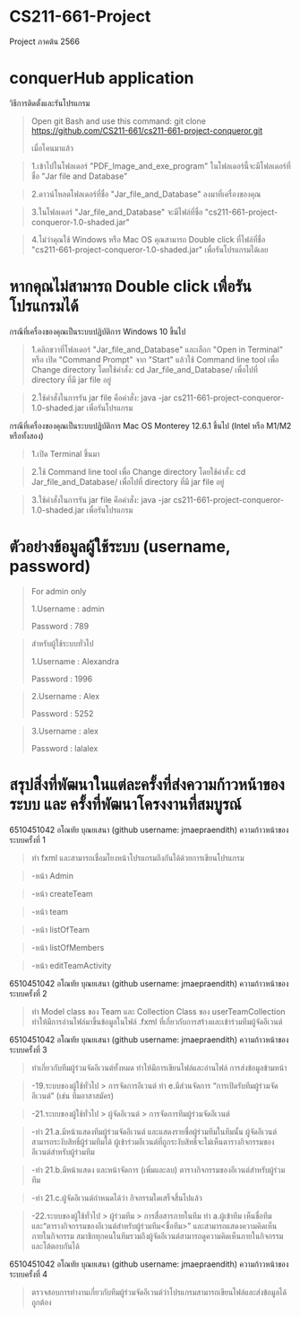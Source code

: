 # CS211-661-Project
Project ภาคต้น 2566

# conquerHub application
วิธีการติดตั้งและรันโปรแกรม

>Open git Bash and use this command: git clone https://github.com/CS211-661/cs211-661-project-conqueror.git
>
>เมื่อโคนมาแล้ว

>1.เข้าไปในโฟลเดอร์ "PDF_Image_and_exe_program" ในโฟลเดอร์นี้จะมีโฟลเดอร์ที่ชื่อ "Jar file and Database"

>2.ดาวน์โหลดโฟลเดอร์ที่ชื่อ "Jar_file_and_Database" ลงมาที่เครื่องของคุณ

>3.ในโฟลเดอร์ "Jar_file_and_Database" จะมีไฟล์ที่ชื่อ "cs211-661-project-conqueror-1.0-shaded.jar"

>4.ไม่ว่าคุณใช้ Windows หรือ Mac OS คุณสามารถ Double click ที่ไฟล์ที่ชื่อ "cs211-661-project-conqueror-1.0-shaded.jar" เพื่อรันโปรแกรมได้เลย


# หากคุณไม่สามารถ Double click เพื่อรันโปรแกรมได้

กรณีที่เครื่องของคุณเป็นระบบปฏิบัติการ Windows 10 ขึ้นไป

>1.คลิกขวาที่โฟลเดอร์ "Jar_file_and_Database" และเลือก "Open in Terminal" หรือ เปิด "Command Prompt" จาก "Start" แล้วใช้ Command line tool เพื่อ Change directory โดยใช้คำสั่ง: cd Jar_file_and_Database/ เพื่อไปที่ directory ที่มี jar file อยู่

>2.ใช้คำสั่งในการรัน jar file คือคำสั่ง: java -jar cs211-661-project-conqueror-1.0-shaded.jar เพื่อรันโปรแกรม

กรณีที่เครื่องของคุณเป็นระบบปฏิบัติการ Mac OS Monterey 12.6.1 ขึ้นไป (Intel หรือ M1/M2 หรือทั้งสอง)

>1.เปิด Terminal ขึ้นมา

>2.ใช้ Command line tool เพื่อ Change directory โดยใช้คำสั่ง: cd Jar_file_and_Database/ เพื่อไปที่ directory ที่มี jar file อยู่

>3.ใช้คำสั่งในการรัน jar file คือคำสั่ง: java -jar cs211-661-project-conqueror-1.0-shaded.jar เพื่อรันโปรแกรม


# ตัวอย่างข้อมูลผู้ใช้ระบบ (username, password)

>For admin only
>
>1.Username : admin
>
>   Password : 789

>สำหรับผู้ใช้ระบบทั่วไป
>
>1.Username : Alexandra
>
>   Password : 1996
  
>2.Username : Alex
>
>   Password : 5252
  
>3.Username : alex
>
>   Password : lalalex

# สรุปสิ่งที่พัฒนาในแต่ละครั้งที่ส่งความก้าวหน้าของระบบ และ ครั้งที่พัฒนาโครงงานที่สมบูรณ์ 
6510451042 อโณทัย บุณยเสนา (github username: jmaepraendith) ความก้าวหน้าของระบบครั้งที่ 1
>ทำ fxml และสามารถเชื่อมโยงหน้าโปรแกรมถึงกันได้ด้วยการเขียนโปรแกรม

>-หน้า Admin

>-หน้า createTeam

>-หน้า team

>-หน้า listOfTeam

>-หน้า listOfMembers

>-หน้า editTeamActivity

6510451042 อโณทัย บุณยเสนา (github username: jmaepraendith) ความก้าวหน้าของระบบครั้งที่ 2

>ทำ Model class ของ Team และ Collection Class ของ userTeamCollection ทำให้มีการอ่านไฟล์มาขึ้นข้อมูลในไฟล์ .fxml ที่เกี่ยวกับการสร้างและเข้าร่วมทีมผู้จัดอีเวนต์ 

6510451042 อโณทัย บุณยเสนา (github username: jmaepraendith) ความก้าวหน้าของระบบครั้งที่ 3

>ทำเกี่ยวกับทีมผู้ร่วมจัดอีเวนต์ทั้งหมด ทำให้มีการเขียนไฟล์และอ่านไฟล์ การส่งข้อมูลข้ามหน้า

>-19.ระบบของผู้ใช้ทั่วไป > การจัดการอีเวนต์ ทำ e.มีส่วนจัดการ “การเปิดรับทีมผู้ร่วมจัดอีเวนต์” (เช่น ทีมอาสาสมัคร)

>-21.ระบบของผู้ใช้ทั่วไป > ผู้จัดอีเวนต์ > การจัดการทีมผู้ร่วมจัดอีเวนต์

>-ทำ 21.a.มีหน้าแสดงทีมผู้ร่วมจัดอีเวนต์ และแสดงรายชื่อผู้ร่วมทีมในทีมนั้น ผู้จัดอีเวนต์สามารถระงับสิทธิ์ผู้ร่วมทีมได้ ผู้เข้าร่วมอีเวนต์ที่ถูกระงับสิทธิ์จะไม่เห็นตารางกิจกรรมของอีเวนต์สำหรับผู้ร่วมทีม

>-ทำ 21.b.มีหน้าแสดง และหน้าจัดการ (เพิ่มและลบ) ตารางกิจกรรมของอีเวนต์สำหรับผู้ร่วมทีม

>-ทำ 21.c.ผู้จัดอีเวนต์กำหนดได้ว่า กิจกรรมใดเสร็จสิ้นไปแล้ว 

>-22.ระบบของผู้ใช้ทั่วไป > ผู้ร่วมทีม > การสื่อสารภายในทีม ทำ a.ผู้เข้าทีม เห็นชื่อทีม และ“ตารางกิจกรรมของอีเวนต์สำหรับผู้ร่วมทีม<ชื่อทีม>” และสามารถแสดงความคิดเห็นภายในกิจกรรม สมาชิกทุกคนในทีมรวมถึงผู้จัดอีเวนต์สามารถดูความคิดเห็นภายในกิจกรรมและโต้ตอบกันได้

6510451042 อโณทัย บุณยเสนา (github username: jmaepraendith) ความก้าวหน้าของระบบครั้งที่ 4

>ตรวจสอบการทำงานเกี่ยวกับทีมผู้ร่วมจัดอีเวนต์ว่าโปรแกรมสามารถเขียนไฟล์และส่งข้อมูลได้ถูกต้อง



